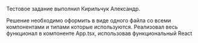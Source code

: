 Тестовое задание выполнил Кирильчук Александр.

Решение необходимо оформить в виде одного файла со всеми компонентами и типами которые используются.
Реализовал весь функционал в компоненте App.tsx, использовав функциональный React


